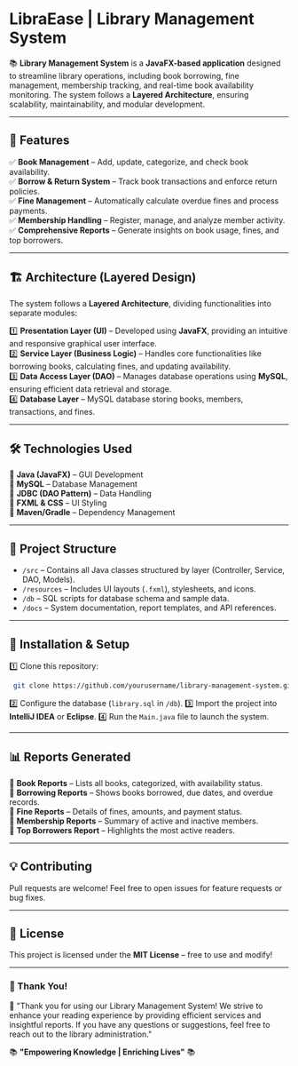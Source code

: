 # LibraEase | Library Management System

📚 **Library Management System** is a **JavaFX-based application** designed to streamline library operations, including book borrowing, fine management, membership tracking, and real-time book availability monitoring. The system follows a **Layered Architecture**, ensuring scalability, maintainability, and modular development.

---

## 🚀 Features

✅ **Book Management** – Add, update, categorize, and check book availability.  
✅ **Borrow & Return System** – Track book transactions and enforce return policies.  
✅ **Fine Management** – Automatically calculate overdue fines and process payments.  
✅ **Membership Handling** – Register, manage, and analyze member activity.  
✅ **Comprehensive Reports** – Generate insights on book usage, fines, and top borrowers.  

---

## 🏗 Architecture (Layered Design)

The system follows a **Layered Architecture**, dividing functionalities into separate modules:

1️⃣ **Presentation Layer (UI)** – Developed using **JavaFX**, providing an intuitive and responsive graphical user interface.  
2️⃣ **Service Layer (Business Logic)** – Handles core functionalities like borrowing books, calculating fines, and updating availability.  
3️⃣ **Data Access Layer (DAO)** – Manages database operations using **MySQL**, ensuring efficient data retrieval and storage.  
4️⃣ **Database Layer** – MySQL database storing books, members, transactions, and fines.  

---

## 🛠 Technologies Used

🔹 **Java (JavaFX)** – GUI Development  
🔹 **MySQL** – Database Management  
🔹 **JDBC (DAO Pattern)** – Data Handling  
🔹 **FXML & CSS** – UI Styling  
🔹 **Maven/Gradle** – Dependency Management  

---

## 📂 Project Structure

- `/src` – Contains all Java classes structured by layer (Controller, Service, DAO, Models).  
- `/resources` – Includes UI layouts (`.fxml`), stylesheets, and icons.  
- `/db` – SQL scripts for database schema and sample data.  
- `/docs` – System documentation, report templates, and API references.  

---

## 📌 Installation & Setup

1️⃣ Clone this repository:
```bash
 git clone https://github.com/yourusername/library-management-system.git
```
2️⃣ Configure the database (`library.sql` in `/db`).
3️⃣ Import the project into **IntelliJ IDEA** or **Eclipse**.
4️⃣ Run the `Main.java` file to launch the system.

---

## 📊 Reports Generated

📄 **Book Reports** – Lists all books, categorized, with availability status.  
📄 **Borrowing Reports** – Shows books borrowed, due dates, and overdue records.  
📄 **Fine Reports** – Details of fines, amounts, and payment status.  
📄 **Membership Reports** – Summary of active and inactive members.  
📄 **Top Borrowers Report** – Highlights the most active readers.  

---

## 💡 Contributing

Pull requests are welcome! Feel free to open issues for feature requests or bug fixes.

---

## 📜 License

This project is licensed under the **MIT License** – free to use and modify!

---

### **📢 Thank You!**

📖 "Thank you for using our Library Management System! We strive to enhance your reading experience by providing efficient services and insightful reports. If you have any questions or suggestions, feel free to reach out to the library administration."

📚 **"Empowering Knowledge | Enriching Lives"** 📚
